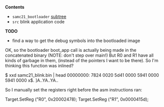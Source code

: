 **Contents**

* `samc21_bootloader` [subtree](git@github.com:benjaminjnoack/samc21_bootloader.git)
* `src` blink application code

**TODO**

* find a way to get the debug symbols into the bootloaded image

OK, so the bootloader boot_app call is actually being made in the concatenated binary
(NOTE: don't step over main!)
But R0 and R1 have all kinds of garbage in them, (instead of the pointers I want to be there).
So I'm thinking this function was inlined?

$ xxd samc21_blink.bin | head
00000000: 7824 0020 5d41 0000 5941 0000 5941 0000  x$. ]A..YA..YA..

So I manually set the registers right before the asm instructions ran:

Target.SetReg ("R0", 0x20002478);
Target.SetReg ("R1", 0x0000415d);
